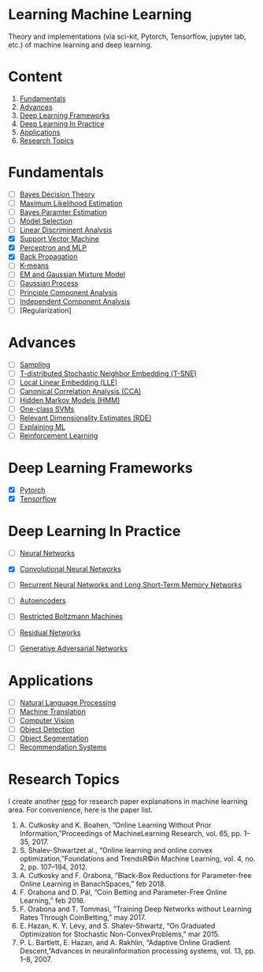 # Learning Machine Learning
Theory and implementations (via sci-kit, Pytorch, Tensorflow, jupyter lab, etc.) of machine learning and deep learning.
# Content
1. [Fundamentals](https://github.com/sulxxy/Learning_ML#fundamentals)
1. [Advances](https://github.com/sulxxy/Learning_ML#advances)
1. [Deep Learning Frameworks](https://github.com/sulxxy/Learning_ML#deep-learning-frameworks)
1. [Deep Learning In Practice](https://github.com/sulxxy/Learning_ML#deep-learning-in-practice)
1. [Applications](https://github.com/sulxxy/Learning_ML#applications)
1. [Research Topics](https://github.com/sulxxy/Learning_ML#research-topics)

# Fundamentals
- [ ] [Bayes Decision Theory](https://github.com/sulxxy/Learning_ML/tree/master/Basics/BayesDecisionTheory)
- [ ] [Maximum Likelihood Estimation](https://github.com/sulxxy/Learning_ML/tree/master/Basics/MaximumLikelihoodEstimation)
- [ ] [Bayes Paramter Estimation](https://github.com/sulxxy/Learning_ML/tree/master/Basics/BayesParameterEstimation)
- [ ] [Model Selection](https://github.com/sulxxy/Learning_ML/tree/master/Basics/ModelSelection)
- [ ] [Linear Discriminent Analysis](https://github.com/sulxxy/Learning_ML/tree/master/Basics/LDA)
- [x] [Support Vector Machine](https://github.com/sulxxy/Learning_ML/tree/master/Basics/SVM)
- [x] [Perceptron and MLP](https://github.com/sulxxy/Learning_ML/tree/master/Basics/MLP/)
- [x] [Back Propagation](https://github.com/sulxxy/Learning_ML/tree/master/Basics/BackProp/)
- [ ] [K-means](https://github.com/sulxxy/Learning_ML/tree/master/Basics/K-means)
- [ ] [EM and Gaussian Mixture Model](https://github.com/sulxxy/Learning_ML/tree/master/Basics/EM_and_GMM)
- [ ] [Gaussian Process](https://github.com/sulxxy/Learning_ML/tree/master/Basics/GaussianProcess)
- [ ] [Principle Component Analysis](https://github.com/sulxxy/Learning_ML/tree/master/Basics/PCA)
- [ ] [Independent Component Analysis](https://github.com/sulxxy/Learning_ML/tree/master/Basics/ICA)
- [ ] [Regularization]

# Advances
- [ ] [Sampling](https://github.com/sulxxy/Learning_ML/tree/master/Basics/Sampling)
- [ ] [T-distributed Stochastic Neighbor Embedding (T-SNE)](https://github.com/sulxxy/Learning_ML/tree/master/Advances/TSNE)
- [ ] [Local Linear Embedding (LLE)]()
- [ ] [Canonical Correlation Analysis (CCA)]()
- [ ] [Hidden Markov Models (HMM)]()
- [ ] [One-class SVMs]()
- [ ] [Relevant Dimensionality Estimates (RDE)]()
- [ ] [Explaining ML]()
- [ ] [Reinforcement Learning](https://github.com/sulxxy/Learning_ML/tree/master/Advances/ReinforcementLearning)

# Deep Learning Frameworks
- [x] [Pytorch](https://github.com/sulxxy/Learning_ML/tree/master/Frameworks/Pytorch/pytorch_tutorial.ipynb)
- [x] [Tensorflow](https://github.com/sulxxy/Learning_ML/tree/master/Frameworks/Tensorflow/CNN/CNN.ipynb)

# Deep Learning In Practice
- [ ] [Neural Networks](https://github.com/sulxxy/Learning_ML/tree/master/Practice/NN/NN.ipynb)
- [x] [Convolutional Neural Networks](https://github.com/sulxxy/Learning_ML/tree/master/Practice/CNN/CNN.ipynb)
- [ ] [Recurrent Neural Networks and Long Short-Term Memory Networks]()
- [ ] [Autoencoders]()
- [ ] [Restricted Boltzmann Machines]()
- [ ] [Residual Networks]()
- [ ] [Generative Adversarial Networks]()


# Applications
- [ ] [Natural Language Processing]()
- [ ] [Machine Translation]()
- [ ] [Computer Vision]()
- [ ] [Object Detection]()
- [ ] [Object Segmentation]()
- [ ] [Recommendation Systems]()

# Research Topics
I create another [repo](https://github.com/sulxxy/Machine_Learning_Paper_Reviews) for research paper explanations in machine learning area. For convenience, here is the paper list.
1. A. Cutkosky and K. Boahen, “Online Learning Without Prior Information,”Proceedings of MachineLearning Research, vol. 65, pp. 1–35, 2017.
2. S. Shalev-Shwartzet al., “Online learning and online convex optimization,”Foundations and TrendsR©in Machine Learning, vol. 4, no. 2, pp. 107–194, 2012.
3. A. Cutkosky and F. Orabona, “Black-Box Reductions for Parameter-free Online Learning in BanachSpaces,” feb 2018.
4. F. Orabona and D. Pál, “Coin Betting and Parameter-Free Online Learning,” feb 2016.
5. F. Orabona and T. Tommasi, “Training Deep Networks without Learning Rates Through CoinBetting,” may 2017.
6. E. Hazan, K. Y. Levy, and S. Shalev-Shwartz, “On Graduated Optimization for Stochastic Non-ConvexProblems,” mar 2015.
7. P. L. Bartlett, E. Hazan, and A. Rakhlin, “Adaptive Online Gradient Descent,”Advances in neuralinformation processing systems, vol. 13, pp. 1–8, 2007.
